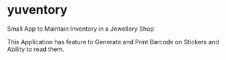 # yuventory
Small App to Maintain Inventory in a Jewellery Shop

This Application has feature to Generate and Print Barcode on Stickers and Ability to read them.
